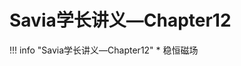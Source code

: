 # Savia学长讲义—Chapter12
!!! info "Savia学长讲义—Chapter12"
    * 稳恒磁场

<object data="第 12 章 稳恒磁场.pdf" type="application/pdf" width="100%" height="800">
    <embed src="第 12 章 稳恒磁场.pdf" type="application/pdf" />
</object>